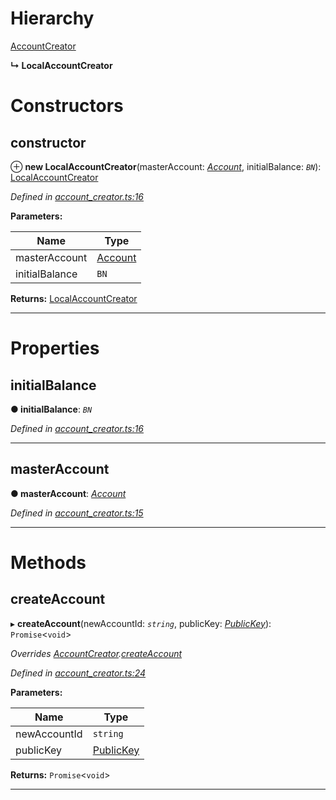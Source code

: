

# Hierarchy

 [AccountCreator](_account_creator_.accountcreator.md)

**↳ LocalAccountCreator**

# Constructors

<a id="constructor"></a>

##  constructor

⊕ **new LocalAccountCreator**(masterAccount: *[Account](_account_.account.md)*, initialBalance: *`BN`*): [LocalAccountCreator](_account_creator_.localaccountcreator.md)

*Defined in [account_creator.ts:16](https://github.com/nearprotocol/nearlib/blob/ce23775/src.ts/account_creator.ts#L16)*

**Parameters:**

| Name | Type |
| ------ | ------ |
| masterAccount | [Account](_account_.account.md) |
| initialBalance | `BN` |

**Returns:** [LocalAccountCreator](_account_creator_.localaccountcreator.md)

___

# Properties

<a id="initialbalance"></a>

##  initialBalance

**● initialBalance**: *`BN`*

*Defined in [account_creator.ts:16](https://github.com/nearprotocol/nearlib/blob/ce23775/src.ts/account_creator.ts#L16)*

___
<a id="masteraccount"></a>

##  masterAccount

**● masterAccount**: *[Account](_account_.account.md)*

*Defined in [account_creator.ts:15](https://github.com/nearprotocol/nearlib/blob/ce23775/src.ts/account_creator.ts#L15)*

___

# Methods

<a id="createaccount"></a>

##  createAccount

▸ **createAccount**(newAccountId: *`string`*, publicKey: *[PublicKey](_utils_key_pair_.publickey.md)*): `Promise`<`void`>

*Overrides [AccountCreator](_account_creator_.accountcreator.md).[createAccount](_account_creator_.accountcreator.md#createaccount)*

*Defined in [account_creator.ts:24](https://github.com/nearprotocol/nearlib/blob/ce23775/src.ts/account_creator.ts#L24)*

**Parameters:**

| Name | Type |
| ------ | ------ |
| newAccountId | `string` |
| publicKey | [PublicKey](_utils_key_pair_.publickey.md) |

**Returns:** `Promise`<`void`>

___

